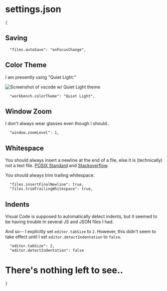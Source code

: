 # settings.json

```
{
```

## Saving

```
  "files.autoSave": "onFocusChange",
```

## Color Theme

I am presently using "Quiet Light:"

![Screenshot of vscode w/ Quiet Light theme](https://cl.ly/3Q3a1I1p0g1T/Image%202017-12-28%20at%203.54.28%20PM.png "Quiet Light")

```
  "workbench.colorTheme": "Quiet Light",
```

## Window Zoom

I don't always wear glasses even though I should..

```
  "window.zoomLevel": 1,
```

## Whitespace

You should always insert a newline at the end of a file, else it is
(technically) not a text file. [POSIX Standard][newline-posix-standard] and
[Stackoverflow][newline-stackoverflow].

[newline-posix-standard]: http://pubs.opengroup.org/onlinepubs/9699919799/basedefs/V1_chap03.html#tag_03_206
[newline-stackoverflow]: https://stackoverflow.com/questions/729692/why-should-text-files-end-with-a-newline#729795

You should always trim trailing whitespace.

```
  "files.insertFinalNewline": true,
  "files.trimTrailingWhitespace": true,
```

## Indents

Visual Code is supposed to automatically detect indents, but it seemed to be
having trouble in several JS and JSON files I had.

And so-- I explicitly set `editor.tabSize` to `2`. However, this didn't seem to
take effect until I set `editor.detectIndentation` to `false`.

```
  "editor.tabSize": 2,
  "editor.detectIndentation": false
```

# There's nothing left to see..

```
}
```
